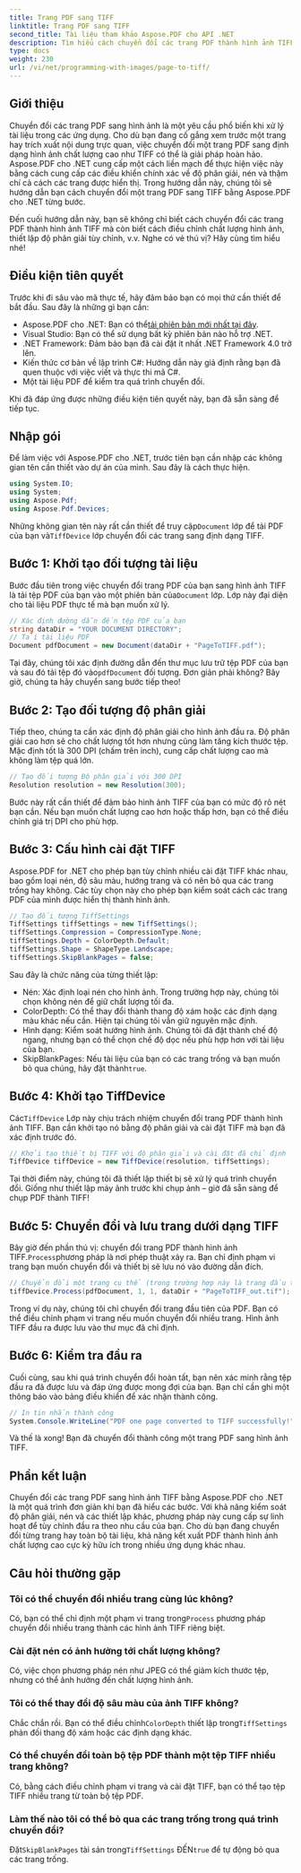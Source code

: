 ```yaml
---
title: Trang PDF sang TIFF
linktitle: Trang PDF sang TIFF
second_title: Tài liệu tham khảo Aspose.PDF cho API .NET
description: Tìm hiểu cách chuyển đổi các trang PDF thành hình ảnh TIFF chất lượng cao bằng Aspose.PDF cho .NET. Hướng dẫn từng bước này bao gồm độ phân giải, nén và nhiều hơn nữa.
type: docs
weight: 230
url: /vi/net/programming-with-images/page-to-tiff/
---
```

## Giới thiệu

Chuyển đổi các trang PDF sang hình ảnh là một yêu cầu phổ biến khi xử lý tài liệu trong các ứng dụng. Cho dù bạn đang cố gắng xem trước một trang hay trích xuất nội dung trực quan, việc chuyển đổi một trang PDF sang định dạng hình ảnh chất lượng cao như TIFF có thể là giải pháp hoàn hảo. Aspose.PDF cho .NET cung cấp một cách liền mạch để thực hiện việc này bằng cách cung cấp các điều khiển chính xác về độ phân giải, nén và thậm chí cả cách các trang được hiển thị. Trong hướng dẫn này, chúng tôi sẽ hướng dẫn bạn cách chuyển đổi một trang PDF sang TIFF bằng Aspose.PDF cho .NET từng bước.

Đến cuối hướng dẫn này, bạn sẽ không chỉ biết cách chuyển đổi các trang PDF thành hình ảnh TIFF mà còn biết cách điều chỉnh chất lượng hình ảnh, thiết lập độ phân giải tùy chỉnh, v.v. Nghe có vẻ thú vị? Hãy cùng tìm hiểu nhé!

## Điều kiện tiên quyết

Trước khi đi sâu vào mã thực tế, hãy đảm bảo bạn có mọi thứ cần thiết để bắt đầu. Sau đây là những gì bạn cần:

-  Aspose.PDF cho .NET: Bạn có thể[tải phiên bản mới nhất tại đây](https://releases.aspose.com/pdf/net/).
- Visual Studio: Bạn có thể sử dụng bất kỳ phiên bản nào hỗ trợ .NET.
- .NET Framework: Đảm bảo bạn đã cài đặt ít nhất .NET Framework 4.0 trở lên.
- Kiến thức cơ bản về lập trình C#: Hướng dẫn này giả định rằng bạn đã quen thuộc với việc viết và thực thi mã C#.
- Một tài liệu PDF để kiểm tra quá trình chuyển đổi.

Khi đã đáp ứng được những điều kiện tiên quyết này, bạn đã sẵn sàng để tiếp tục.

## Nhập gói

Để làm việc với Aspose.PDF cho .NET, trước tiên bạn cần nhập các không gian tên cần thiết vào dự án của mình. Sau đây là cách thực hiện.

```csharp
using System.IO;
using System;
using Aspose.Pdf;
using Aspose.Pdf.Devices;
```

 Những không gian tên này rất cần thiết để truy cập`Document` lớp để tải PDF của bạn và`TiffDevice` lớp chuyển đổi các trang sang định dạng TIFF.

## Bước 1: Khởi tạo đối tượng tài liệu

 Bước đầu tiên trong việc chuyển đổi trang PDF của bạn sang hình ảnh TIFF là tải tệp PDF của bạn vào một phiên bản của`Document` lớp. Lớp này đại diện cho tài liệu PDF thực tế mà bạn muốn xử lý.

```csharp
// Xác định đường dẫn đến tệp PDF của bạn
string dataDir = "YOUR DOCUMENT DIRECTORY";
// Tải tài liệu PDF
Document pdfDocument = new Document(dataDir + "PageToTIFF.pdf");
```

 Tại đây, chúng tôi xác định đường dẫn đến thư mục lưu trữ tệp PDF của bạn và sau đó tải tệp đó vào`pdfDocument` đối tượng. Đơn giản phải không? Bây giờ, chúng ta hãy chuyển sang bước tiếp theo!

## Bước 2: Tạo đối tượng độ phân giải

Tiếp theo, chúng ta cần xác định độ phân giải cho hình ảnh đầu ra. Độ phân giải cao hơn sẽ cho chất lượng tốt hơn nhưng cũng làm tăng kích thước tệp. Mặc định tốt là 300 DPI (chấm trên inch), cung cấp chất lượng cao mà không làm tệp quá lớn.

```csharp
// Tạo đối tượng Độ phân giải với 300 DPI
Resolution resolution = new Resolution(300);
```

Bước này rất cần thiết để đảm bảo hình ảnh TIFF của bạn có mức độ rõ nét bạn cần. Nếu bạn muốn chất lượng cao hơn hoặc thấp hơn, bạn có thể điều chỉnh giá trị DPI cho phù hợp.

## Bước 3: Cấu hình cài đặt TIFF

Aspose.PDF for .NET cho phép bạn tùy chỉnh nhiều cài đặt TIFF khác nhau, bao gồm loại nén, độ sâu màu, hướng trang và có nên bỏ qua các trang trống hay không. Các tùy chọn này cho phép bạn kiểm soát cách các trang PDF của mình được hiển thị thành hình ảnh.

```csharp
// Tạo đối tượng TiffSettings
TiffSettings tiffSettings = new TiffSettings();
tiffSettings.Compression = CompressionType.None;
tiffSettings.Depth = ColorDepth.Default;
tiffSettings.Shape = ShapeType.Landscape;
tiffSettings.SkipBlankPages = false;
```

Sau đây là chức năng của từng thiết lập:
- Nén: Xác định loại nén cho hình ảnh. Trong trường hợp này, chúng tôi chọn không nén để giữ chất lượng tối đa.
- ColorDepth: Có thể thay đổi thành thang độ xám hoặc các định dạng màu khác nếu cần. Hiện tại chúng tôi vẫn giữ nguyên mặc định.
- Hình dạng: Kiểm soát hướng hình ảnh. Chúng tôi đã đặt thành chế độ ngang, nhưng bạn có thể chọn chế độ dọc nếu phù hợp hơn với tài liệu của bạn.
-  SkipBlankPages: Nếu tài liệu của bạn có các trang trống và bạn muốn bỏ qua chúng, hãy đặt thành`true`.

## Bước 4: Khởi tạo TiffDevice

 Các`TiffDevice` Lớp này chịu trách nhiệm chuyển đổi trang PDF thành hình ảnh TIFF. Bạn cần khởi tạo nó bằng độ phân giải và cài đặt TIFF mà bạn đã xác định trước đó.

```csharp
// Khởi tạo thiết bị TIFF với độ phân giải và cài đặt đã chỉ định
TiffDevice tiffDevice = new TiffDevice(resolution, tiffSettings);
```

Tại thời điểm này, chúng tôi đã thiết lập thiết bị sẽ xử lý quá trình chuyển đổi. Giống như thiết lập máy ảnh trước khi chụp ảnh – giờ đã sẵn sàng để chụp PDF thành TIFF!

## Bước 5: Chuyển đổi và lưu trang dưới dạng TIFF

 Bây giờ đến phần thú vị: chuyển đổi trang PDF thành hình ảnh TIFF.`Process`phương pháp là nơi phép thuật xảy ra. Bạn chỉ định phạm vi trang bạn muốn chuyển đổi và thiết bị sẽ lưu nó vào đường dẫn đích.

```csharp
// Chuyển đổi một trang cụ thể (trong trường hợp này là trang đầu tiên) và lưu dưới dạng TIFF
tiffDevice.Process(pdfDocument, 1, 1, dataDir + "PageToTIFF_out.tif");
```

Trong ví dụ này, chúng tôi chỉ chuyển đổi trang đầu tiên của PDF. Bạn có thể điều chỉnh phạm vi trang nếu muốn chuyển đổi nhiều trang. Hình ảnh TIFF đầu ra được lưu vào thư mục đã chỉ định.

## Bước 6: Kiểm tra đầu ra

Cuối cùng, sau khi quá trình chuyển đổi hoàn tất, bạn nên xác minh rằng tệp đầu ra đã được lưu và đáp ứng được mong đợi của bạn. Bạn chỉ cần ghi một thông báo vào bảng điều khiển để xác nhận thành công.

```csharp
// In tin nhắn thành công
System.Console.WriteLine("PDF one page converted to TIFF successfully!");
```

Và thế là xong! Bạn đã chuyển đổi thành công một trang PDF sang hình ảnh TIFF.

## Phần kết luận

Chuyển đổi các trang PDF sang hình ảnh TIFF bằng Aspose.PDF cho .NET là một quá trình đơn giản khi bạn đã hiểu các bước. Với khả năng kiểm soát độ phân giải, nén và các thiết lập khác, phương pháp này cung cấp sự linh hoạt để tùy chỉnh đầu ra theo nhu cầu của bạn. Cho dù bạn đang chuyển đổi từng trang hay toàn bộ tài liệu, khả năng kết xuất PDF thành hình ảnh chất lượng cao cực kỳ hữu ích trong nhiều ứng dụng khác nhau.

## Câu hỏi thường gặp

### Tôi có thể chuyển đổi nhiều trang cùng lúc không?
 Có, bạn có thể chỉ định một phạm vi trang trong`Process` phương pháp chuyển đổi nhiều trang thành các hình ảnh TIFF riêng biệt.

### Cài đặt nén có ảnh hưởng tới chất lượng không?
Có, việc chọn phương pháp nén như JPEG có thể giảm kích thước tệp, nhưng có thể ảnh hưởng đến chất lượng hình ảnh.

### Tôi có thể thay đổi độ sâu màu của ảnh TIFF không?
 Chắc chắn rồi. Bạn có thể điều chỉnh`ColorDepth` thiết lập trong`TiffSettings` phản đối thang độ xám hoặc các định dạng khác.

### Có thể chuyển đổi toàn bộ tệp PDF thành một tệp TIFF nhiều trang không?
Có, bằng cách điều chỉnh phạm vi trang và cài đặt TIFF, bạn có thể tạo tệp TIFF nhiều trang từ toàn bộ tệp PDF.

### Làm thế nào tôi có thể bỏ qua các trang trống trong quá trình chuyển đổi?
 Đặt`SkipBlankPages` tài sản trong`TiffSettings` ĐẾN`true` để tự động bỏ qua các trang trống.